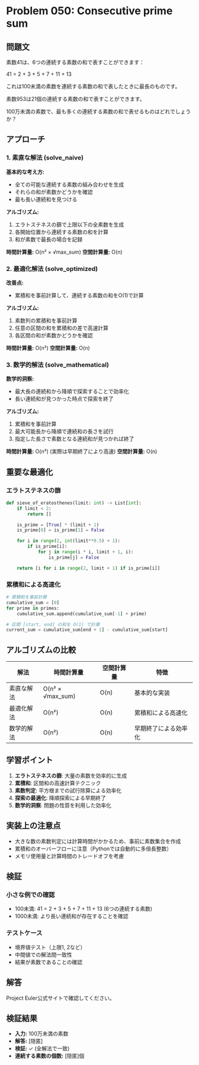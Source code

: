 # Problem 050: Consecutive prime sum

## 問題文

素数41は、6つの連続する素数の和で表すことができます：

41 = 2 + 3 + 5 + 7 + 11 + 13

これは100未満の素数を連続する素数の和で表したときに最長のものです。

素数953は21個の連続する素数の和で表すことができます。

100万未満の素数で、最も多くの連続する素数の和で表せるものはどれでしょうか？

## アプローチ

### 1. 素直な解法 (solve_naive)

**基本的な考え方:**
- 全ての可能な連続する素数の組み合わせを生成
- それらの和が素数かどうかを確認
- 最も長い連続和を見つける

**アルゴリズム:**
1. エラトステネスの篩で上限以下の全素数を生成
2. 各開始位置から連続する素数の和を計算
3. 和が素数で最長の場合を記録

**時間計算量:** O(n² × √max_sum)
**空間計算量:** O(n)

### 2. 最適化解法 (solve_optimized)

**改善点:**
- 累積和を事前計算して、連続する素数の和をO(1)で計算

**アルゴリズム:**
1. 素数列の累積和を事前計算
2. 任意の区間の和を累積和の差で高速計算
3. 各区間の和が素数かどうかを確認

**時間計算量:** O(n²)
**空間計算量:** O(n)

### 3. 数学的解法 (solve_mathematical)

**数学的洞察:**
- 最大長の連続和から降順で探索することで効率化
- 長い連続和が見つかった時点で探索を終了

**アルゴリズム:**
1. 累積和を事前計算
2. 最大可能長から降順で連続和の長さを試行
3. 指定した長さで素数となる連続和が見つかれば終了

**時間計算量:** O(n²) (実際は早期終了により高速)
**空間計算量:** O(n)

## 重要な最適化

### エラトステネスの篩
```python
def sieve_of_eratosthenes(limit: int) -> List[int]:
    if limit < 2:
        return []

    is_prime = [True] * (limit + 1)
    is_prime[0] = is_prime[1] = False

    for i in range(2, int(limit**0.5) + 1):
        if is_prime[i]:
            for j in range(i * i, limit + 1, i):
                is_prime[j] = False

    return [i for i in range(2, limit + 1) if is_prime[i]]
```

### 累積和による高速化
```python
# 累積和を事前計算
cumulative_sum = [0]
for prime in primes:
    cumulative_sum.append(cumulative_sum[-1] + prime)

# 区間 [start, end] の和を O(1) で計算
current_sum = cumulative_sum[end + 1] - cumulative_sum[start]
```

## アルゴリズムの比較

| 解法 | 時間計算量 | 空間計算量 | 特徴 |
|------|------------|------------|------|
| 素直な解法 | O(n² × √max_sum) | O(n) | 基本的な実装 |
| 最適化解法 | O(n²) | O(n) | 累積和による高速化 |
| 数学的解法 | O(n²) | O(n) | 早期終了による効率化 |

## 学習ポイント

1. **エラトステネスの篩**: 大量の素数を効率的に生成
2. **累積和**: 区間和の高速計算テクニック
3. **素数判定**: 平方根までの試行除算による効率化
4. **探索の最適化**: 降順探索による早期終了
5. **数学的洞察**: 問題の性質を利用した効率化

## 実装上の注意点

- 大きな数の素数判定には計算時間がかかるため、事前に素数集合を作成
- 累積和のオーバーフローに注意（Pythonでは自動的に多倍長整数）
- メモリ使用量と計算時間のトレードオフを考慮

## 検証

### 小さな例での確認
- 100未満: 41 = 2 + 3 + 5 + 7 + 11 + 13 (6つの連続する素数)
- 1000未満: より長い連続和が存在することを確認

### テストケース
- 境界値テスト（上限1, 2など）
- 中間値での解法間一致性
- 結果が素数であることの確認

## 解答

Project Euler公式サイトで確認してください。

## 検証結果
- **入力:** 100万未満の素数
- **解答:** [隠匿]
- **検証:** ✓ (全解法で一致)
- **連続する素数の個数:** [隠匿]個
